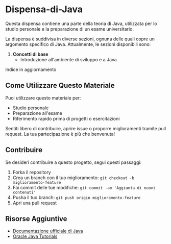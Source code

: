 # Dispensa-di-Java
Questa dispensa contiene una parte della teoria di Java, utilizzata per lo studio personale e la preparazione di un esame universitario.

La dispensa è suddivisa in diverse sezioni, ognuna delle quali copre un argomento specifico di Java. Attualmente, le sezioni disponibili sono:

1. **Concetti di base**
   - Introduzione all'ambiente di sviluppo e a Java

Indice in aggiornamento

## Come Utilizzare Questo Materiale

Puoi utilizzare questo materiale per:

- Studio personale
- Preparazione all'esame
- Riferimento rapido prima di progetti o esercitazioni

Sentiti libero di contribuire, aprire issue o proporre miglioramenti tramite pull request. La tua partecipazione è più che benvenuta!

## Contribuire

Se desideri contribuire a questo progetto, segui questi passaggi:

1. Forka il repository
2. Crea un branch con il tuo miglioramento: `git checkout -b miglioramento-feature`
3. Fai commit delle tue modifiche: `git commit -am 'Aggiunta di nuovi contenuti'`
4. Pusha il tuo branch: `git push origin miglioramento-feature`
5. Apri una pull request

## Risorse Aggiuntive

- [Documentazione ufficiale di Java](https://docs.oracle.com/en/java/)
- [Oracle Java Tutorials](https://docs.oracle.com/javase/tutorial/)

